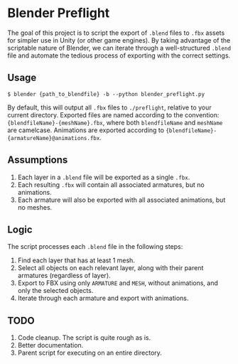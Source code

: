 # Blender Preflight

The goal of this project is to script the export of `.blend` files to `.fbx` assets for simpler use in Unity (or other game engines). By taking advantage of the scriptable nature of Blender, we can iterate through a well-structured `.blend` file and automate the tedious process of exporting with the correct settings.

## Usage

```
$ blender {path_to_blendfile} -b --python blender_preflight.py
```

By default, this will output all `.fbx` files to `./preflight`, relative to your current directory. Exported files are named according to the convention: `{blendfileName}-{meshName}.fbx`, where both `blendfileName` and `meshName` are camelcase. Animations are exported according to `{blendfileName}-{armatureName}@animations.fbx`.

## Assumptions

1. Each layer in a `.blend` file will be exported as a single `.fbx`.
2. Each resulting `.fbx` will contain all associated armatures, but no animations.
3. Each armature will also be exported with all associated animations, but no meshes.

## Logic

The script processes each `.blend` file in the following steps:

1. Find each layer that has at least 1 mesh.
2. Select all objects on each relevant layer, along with their parent armatures (regardless of layer).
3. Export to FBX using only `ARMATURE` and `MESH`, without animations, and only the selected objects.
4. Iterate through each armature and export with animations.

## TODO

1. Code cleanup. The script is quite rough as is.
2. Better documentation.
3. Parent script for executing on an entire directory.